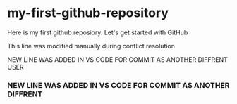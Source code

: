 # my-first-github-repository
Here is my first github reposiory. Let's get started with GitHub

This line was modified manually during conflict resolution

NEW LINE WAS ADDED IN VS CODE FOR COMMIT AS ANOTHER DIFFRENT USER

### NEW LINE WAS ADDED IN VS CODE FOR COMMIT AS ANOTHER DIFFRENT ###
